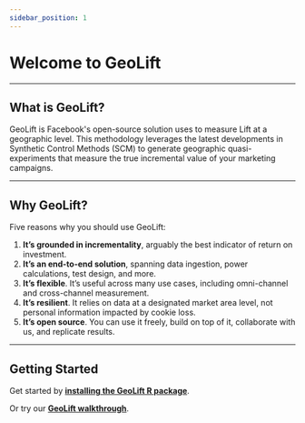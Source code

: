 ```yaml
---
sidebar_position: 1
---
```


# Welcome to GeoLift

---
## What is GeoLift?
GeoLift is Facebook's open-source solution uses to measure Lift at a geographic level. This methodology leverages the latest developments in Synthetic Control Methods (SCM) to generate geographic quasi-experiments that measure the true incremental value of your marketing campaigns.

---

## Why GeoLift?
Five reasons why you should use GeoLift:
1. **It’s grounded in incrementality**, arguably the best indicator of return on investment.
2. **It’s an end-to-end solution**, spanning data ingestion, power calculations, test design, and more.​
3. **It’s flexible**. It’s useful across many use cases, including omni-channel and cross-channel measurement.
4. **It’s resilient**. It relies on data at a designated market area level, not personal information impacted by cookie loss.​
5. **It’s open source**. You can use it freely, build on top of it, collaborate with us, and replicate results.  ​

---

## Getting Started

Get started by **[installing the GeoLift R package](https://github.com)**.

Or try our **[GeoLift walkthrough](https://docusaurus.new)**.
